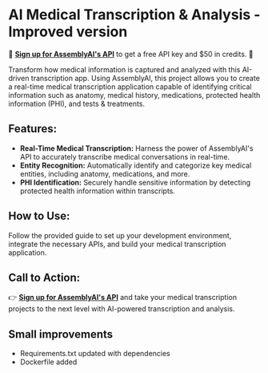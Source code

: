 # AI Medical Transcription & Analysis - Improved version 

🔑 **[Sign up for AssemblyAI's API](https://www.assemblyai.com/?utm_source=github&utm_medium=referral&utm_campaign=smitha)** to get a free API key and $50 in credits. 🔑

Transform how medical information is captured and analyzed with this AI-driven transcription app. Using AssemblyAI, this project allows you to create a real-time medical transcription application capable of identifying critical information such as anatomy, medical history, medications, protected health information (PHI), and tests & treatments.

## Features:
- **Real-Time Medical Transcription:** Harness the power of AssemblyAI's API to accurately transcribe medical conversations in real-time.
- **Entity Recognition:** Automatically identify and categorize key medical entities, including anatomy, medications, and more.
- **PHI Identification:** Securely handle sensitive information by detecting protected health information within transcripts.

## How to Use:
Follow the provided guide to set up your development environment, integrate the necessary APIs, and build your medical transcription application.

## Call to Action:
👉 **[Sign up for AssemblyAI's API](https://www.assemblyai.com/?utm_source=github&utm_medium=referral&utm_campaign=smitha)** and take your medical transcription projects to the next level with AI-powered transcription and analysis.

## Small improvements 
- Requirements.txt updated with dependencies
- Dockerfile added
